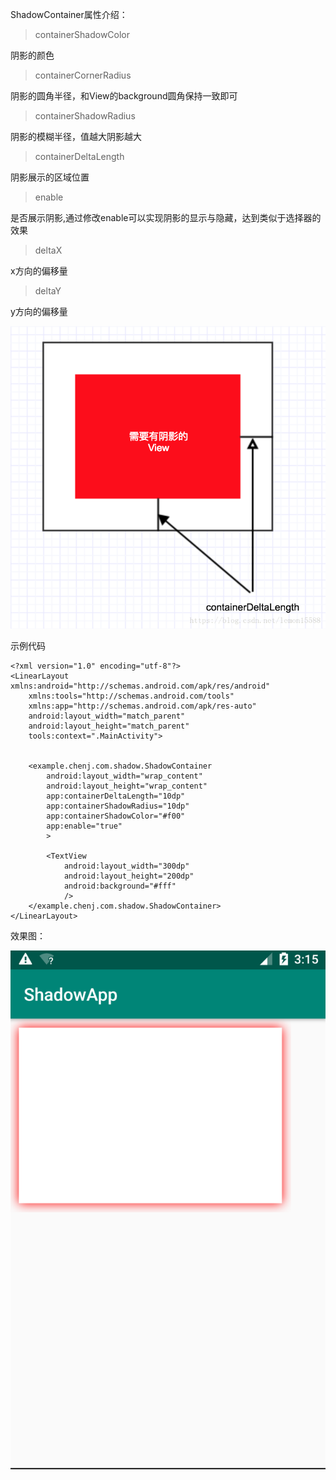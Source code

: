 ShadowContainer属性介绍：
> containerShadowColor

阴影的颜色

> containerCornerRadius

阴影的圆角半径，和View的background圆角保持一致即可

> containerShadowRadius

阴影的模糊半径，值越大阴影越大

> containerDeltaLength

阴影展示的区域位置

> enable

是否展示阴影,通过修改enable可以实现阴影的显示与隐藏，达到类似于选择器的效果

> deltaX

x方向的偏移量

> deltaY

y方向的偏移量


![shadowContainer.png](shadowContainer.png)


示例代码

    <?xml version="1.0" encoding="utf-8"?>
    <LinearLayout xmlns:android="http://schemas.android.com/apk/res/android"
        xmlns:tools="http://schemas.android.com/tools"
        xmlns:app="http://schemas.android.com/apk/res-auto"
        android:layout_width="match_parent"
        android:layout_height="match_parent"
        tools:context=".MainActivity">
    
    
        <example.chenj.com.shadow.ShadowContainer
            android:layout_width="wrap_content"
            android:layout_height="wrap_content"
            app:containerDeltaLength="10dp"
            app:containerShadowRadius="10dp"
            app:containerShadowColor="#f00"
            app:enable="true"
            >
    
            <TextView
                android:layout_width="300dp"
                android:layout_height="200dp"
                android:background="#fff"
                />
        </example.chenj.com.shadow.ShadowContainer>
    </LinearLayout>
    
效果图：

![效果](demo.png)